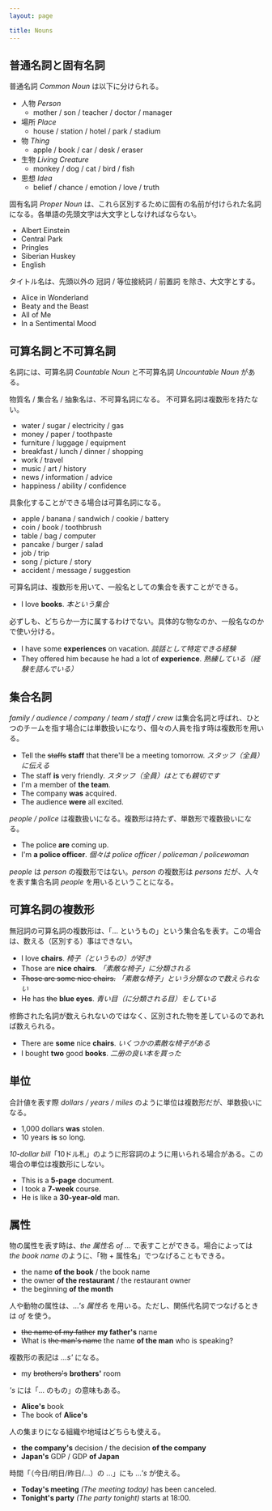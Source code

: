 ```yaml
---
layout: page

title: Nouns
---
```


## 普通名詞と固有名詞

普通名詞 _Common Noun_ は以下に分けられる。

* 人物 _Person_
  * mother / son / teacher / doctor / manager
* 場所 _Place_
  * house / station / hotel / park / stadium
* 物 _Thing_
  * apple / book / car / desk / eraser
* 生物 _Living Creature_
  * monkey / dog / cat / bird / fish
* 思想 _Idea_
  * belief / chance / emotion / love / truth

固有名詞 _Proper Noun_ は、これら区別するために固有の名前が付けられた名詞になる。各単語の先頭文字は大文字としなければならない。

* Albert Einstein
* Central Park
* Pringles
* Siberian Huskey
* English

タイトル名は、先頭以外の 冠詞 / 等位接続詞 / 前置詞 を除き、大文字とする。

* Alice in Wonderland
* Beaty and the Beast
* All of Me
* In a Sentimental Mood

## 可算名詞と不可算名詞

名詞には、可算名詞 _Countable Noun_ と不可算名詞 _Uncountable Noun_ がある。

物質名 / 集合名 / 抽象名は、不可算名詞になる。 不可算名詞は複数形を持たない。

* water / sugar / electricity / gas
* money / paper / toothpaste
* furniture / luggage / equipment
* breakfast / lunch / dinner / shopping
* work / travel
* music / art / history
* news / information / advice
* happiness / ability / confidence

具象化することができる場合は可算名詞になる。

* apple / banana / sandwich / cookie / battery
* coin / book / toothbrush
* table / bag / computer
* pancake / burger / salad
* job / trip
* song / picture / story
* accident / message / suggestion

可算名詞は、複数形を用いて、一般名としての集合を表すことができる。

* I love __books__. _本という集合_

必ずしも、どちらか一方に属するわけでない。具体的な物なのか、一般名なのかで使い分ける。

* I have some __experiences__ on vacation. _談話として特定できる経験_
* They offered him because he had a lot of __experience__. _熟練している（経験を詰んでいる）_

## 集合名詞

_family / audience / company / team / staff / crew_ は集合名詞と呼ばれ、ひとつのチームを指す場合には単数扱いになり、個々の人員を指す時は複数形を用いる。

* Tell the <del>staffs</del> __staff__ that there'll be a meeting tomorrow. _スタッフ（全員）に伝える_
* The staff __is__ very friendly. _スタッフ（全員）はとても親切です_
* I'm a member of __the team__.
* The company __was__ acquired.
* The audience __were__ all excited.

_people / police_ は複数扱いになる。複数形は持たず、単数形で複数扱いになる。

* The police __are__ coming up.
* I'm __a police officer__. _個々は police officer / policeman / policewoman_

_people_ は _person_ の複数形ではない。_person_ の複数形は _persons_ だが、人々を表す集合名詞 _people_ を用いるということになる。

## 可算名詞の複数形

無冠詞の可算名詞の複数形は、「... というもの」という集合名を表す。この場合は、数える（区別する）事はできない。

* I love __chairs__. _椅子（というもの）が好き_
* Those are __nice chairs__. _「素敵な椅子」に分類される_
* <del>Those are some nice chairs.</del> _「素敵な椅子」という分類なので数えられない_
* He has <del>the</del> __blue eyes__. _青い目（に分類される目）をしている_

修飾された名詞が数えられないのではなく、区別された物を差しているのであれば数えられる。

* There are __some__ nice __chairs__. _いくつかの素敵な椅子がある_
* I bought __two__ good __books__. _二册の良い本を買った_

## 単位

合計値を表す際 _dollars / years / miles_ のように単位は複数形だが、単数扱いになる。

* 1,000 dollars __was__ stolen.
* 10 years __is__ so long.

_10-dollar bill_「10ドル札」のように形容詞のように用いられる場合がある。この場合の単位は複数形にしない。

* This is a __5-page__ document.
* I took a __7-week__ course.
* He is like a __30-year-old__ man.

## 属性

物の属性を表す時は、_the 属性名 of ..._ で表すことができる。場合によっては _the book name_ のように、「物 + 属性名」でつなげることもできる。

* the name __of the book__ / the book name
* the owner __of the restaurant__ / the restaurant owner
* the beginning __of the month__

人や動物の属性は、_...'s 属性名_ を用いる。ただし、関係代名詞でつなげるときは _of_ を使う。

* <del>the name of my father</del> __my father's__ name
* What is <del>the man's name</del> the name __of the man__ who is speaking?

複数形の表記は _...s'_ になる。

* my <del>brothers's</del> __brothers'__ room

_'s_ には「... のもの」の意味もある。

* __Alice's__ book
* The book of __Alice's__

人の集まりになる組織や地域はどちらも使える。

* __the company's__ decision / the decision __of the company__
* __Japan's__ GDP / GDP __of Japan__

時間「（今日/明日/昨日/...）の ...」にも _...'s_ が使える。

* __Today's meeting__ _(The meeting today)_ has been canceled.
* __Tonight's party__ _(The party tonight)_ starts at 18:00.

